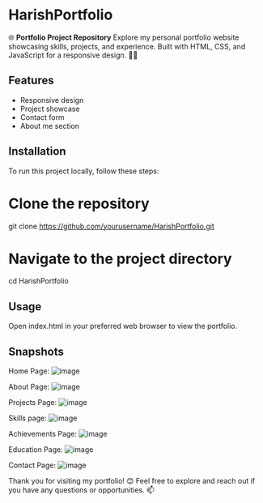 # HarishPortfolio
🌐 **Portfolio Project Repository**  Explore my personal portfolio website showcasing skills, projects, and experience. Built with HTML, CSS, and JavaScript for a responsive design. 💼🚀

## Features
- Responsive design
- Project showcase
- Contact form
- About me section

## Installation
To run this project locally, follow these steps:

# Clone the repository
git clone https://github.com/yourusername/HarishPortfolio.git

# Navigate to the project directory
cd HarishPortfolio

## Usage
Open index.html in your preferred web browser to view the portfolio.

## Snapshots
Home Page:
![image](https://github.com/harishy0406/HarishPortfolio/assets/142865295/12101a67-2970-4bf6-b68a-eba513fe57fc)

About Page:
![image](https://github.com/harishy0406/HarishPortfolio/assets/142865295/828ce5ec-84a2-464c-8a1d-7639f4edf462)

Projects Page:
![image](https://github.com/harishy0406/HarishPortfolio/assets/142865295/6cd07b99-b5e4-406e-9041-63ae70bbe5a6)

Skills page:
![image](https://github.com/harishy0406/HarishPortfolio/assets/142865295/c7700ee3-60ee-490e-8bb1-e37c08df1e0f)

Achievements Page:
![image](https://github.com/harishy0406/HarishPortfolio/assets/142865295/c5a7fcd2-5aa3-41a1-8e31-afcf8949d860)

Education Page:
![image](https://github.com/harishy0406/HarishPortfolio/assets/142865295/17d9dfde-cd6c-4ec5-83c2-a039909657de)

Contact Page:
![image](https://github.com/harishy0406/HarishPortfolio/assets/142865295/446728ab-48ca-48a8-842e-fdfe67d398ce)

Thank you for visiting my portfolio! 😊 Feel free to explore and reach out if you have any questions or opportunities. 📫
